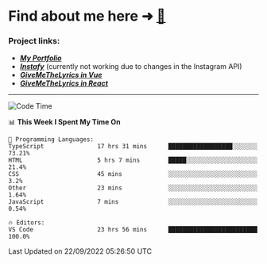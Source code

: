 # Find about me here ➜ [🧑](https://pauabella.dev)

### Project links:
- ***[My Portfolio](https://pauabella.dev)***
- ***[Instafy](https://instafy.me)*** (currently not working due to changes in the Instagram API)
- ***[GiveMeTheLyrics in Vue](https://lyrics.pauabella.dev)***
- ***[GiveMeTheLyrics in React](https://pauabella.dev/GiveMeTheLyrics)***

---
<!--START_SECTION:waka-->
![Code Time](http://img.shields.io/badge/Code%20Time-1%2C464%20hrs%2024%20mins-blue)

📊 **This Week I Spent My Time On** 

```text
💬 Programming Languages: 
TypeScript               17 hrs 31 mins      ██████████████████░░░░░░░   73.21% 
HTML                     5 hrs 7 mins        █████░░░░░░░░░░░░░░░░░░░░   21.4% 
CSS                      45 mins             ░░░░░░░░░░░░░░░░░░░░░░░░░   3.2% 
Other                    23 mins             ░░░░░░░░░░░░░░░░░░░░░░░░░   1.64% 
JavaScript               7 mins              ░░░░░░░░░░░░░░░░░░░░░░░░░   0.54%

🔥 Editors: 
VS Code                  23 hrs 56 mins      █████████████████████████   100.0%

```


 Last Updated on 22/09/2022 05:26:50 UTC
<!--END_SECTION:waka-->
